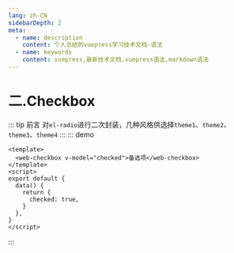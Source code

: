 ```yaml
---
lang: zh-CN
sidebarDepth: 2
meta:
  - name: description
    content: 个人总结的vuepress学习技术文档-语法
  - name: keywords
    content: vuepress,最新技术文档,vuepress语法,markdown语法
---
```


# 二.Checkbox

::: tip 前言
对`el-radio`进行二次封装，几种风格供选择`theme1`、`theme2`、`theme3`、`theme4`
:::
::: demo

```vue
<template>
  <web-checkbox v-model="checked">备选项</web-checkbox>
</template>
<script>
export default {
  data() {
    return {
      checked: true,
    }
  },
}
</script>
```

:::
